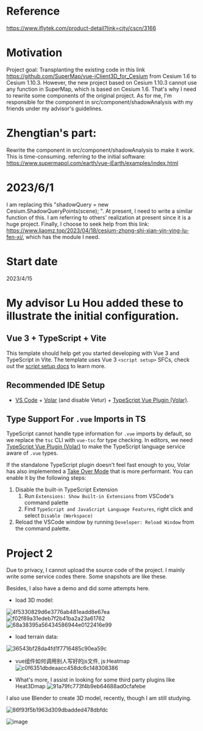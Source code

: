 # Reference
https://www.iflytek.com/product-detail?link=city/cscn/3166

# Motivation
Project goal: Transplanting the existing code in this link https://github.com/SuperMap/vue-iClient3D_for_Cesium from Cesium 1.6 to Cesium 1.10.3. 
However, the new project based on Cesium 1.10.3 cannot use any function in SuperMap, which is based on Cesium 1.6.
That's why I need to rewrite some components of the original project. As for me, I'm responsible for the component in src/component/shadowAnalysis with my friends under my advisor's guidelines.

# Zhengtian's part:
Rewrite the component in src/component/shadowAnalysis to make it work. This is time-consuming.
referring to the initial software: https://www.supermapol.com/earth/vue-iEarth/examples/index.html


# 2023/6/1 
I am replacing this  "shadowQuery = new Cesium.ShadowQueryPoints(scene); ". At present, I need to write a similar function of this.
I am referring to others' realization at present since it is a huge project.
Finally, I choose to seek help from this link: https://www.liaomz.top/2023/04/18/cesium-zhong-shi-xian-yin-ying-lu-fen-xi/, which has the module I need.
# Start date
2023/4/15

# My advisor Lu Hou added these to illustrate the initial configuration.
## Vue 3 + TypeScript + Vite

This template should help get you started developing with Vue 3 and TypeScript in Vite. The template uses Vue 3 `<script setup>` SFCs, check out the [script setup docs](https://v3.vuejs.org/api/sfc-script-setup.html#sfc-script-setup) to learn more.

## Recommended IDE Setup

- [VS Code](https://code.visualstudio.com/) + [Volar](https://marketplace.visualstudio.com/items?itemName=Vue.volar) (and disable Vetur) + [TypeScript Vue Plugin (Volar)](https://marketplace.visualstudio.com/items?itemName=Vue.vscode-typescript-vue-plugin).

## Type Support For `.vue` Imports in TS

TypeScript cannot handle type information for `.vue` imports by default, so we replace the `tsc` CLI with `vue-tsc` for type checking. In editors, we need [TypeScript Vue Plugin (Volar)](https://marketplace.visualstudio.com/items?itemName=Vue.vscode-typescript-vue-plugin) to make the TypeScript language service aware of `.vue` types.

If the standalone TypeScript plugin doesn't feel fast enough to you, Volar has also implemented a [Take Over Mode](https://github.com/johnsoncodehk/volar/discussions/471#discussioncomment-1361669) that is more performant. You can enable it by the following steps:

1. Disable the built-in TypeScript Extension
   1. Run `Extensions: Show Built-in Extensions` from VSCode's command palette
   2. Find `TypeScript and JavaScript Language Features`, right click and select `Disable (Workspace)`
2. Reload the VSCode window by running `Developer: Reload Window` from the command palette.

# Project 2
Due to privacy, I cannot upload the source code of the project. I mainly write some service codes there. 
Some snapshots are like these.

Besides, I also have a demo and did some attempts here. 

* load 3D model:
  
![4f5330829d6e3776ab481eadd8e67ea](https://github.com/ZhengtianZhu/shadowAnalysis-Cesium-1.10.3/assets/24854133/e6b92b33-ef35-4125-b264-cb622f3b3d62)
![f02f89a31edeb7f2b41ba2a23a61762](https://github.com/ZhengtianZhu/shadowAnalysis-Cesium-1.10.3/assets/24854133/2647057b-9f99-48a6-ac0a-ea67ea41f937)
![68a38395a56434586944e0122416e99](https://github.com/ZhengtianZhu/shadowAnalysis-Cesium-1.10.3/assets/24854133/c0416a7d-6e2d-4346-9e5d-047def647144)

* load terrain data:

![36543bf28da4fd1f7716485c90ea59c](https://github.com/ZhengtianZhu/shadowAnalysis-Cesium-1.10.3/assets/24854133/910f6dec-4c10-4921-9bef-f5ab08cca08e)

* vue组件如何调用别人写好的js文件, js:Heatmap
![c0f6351dbdeaacc458dc6c148308386](https://github.com/ZhengtianZhu/shadowAnalysis-Cesium-1.10.3/assets/24854133/2f14e814-cf1d-4517-8be2-f3aef1d68a98)

* What's more, I assist in looking for some third party plugins like Heat3Dmap
![91a79fc773f4b9eb64688ad0cfafebe](https://github.com/ZhengtianZhu/shadowAnalysis-Cesium-1.10.3/assets/24854133/fe0d87b7-aa3d-4e64-afc7-ba97be2e99ef)

I also use Blender to create 3D model, recently, though I am still studying. 

![86f93f5b1963d309dbadded478dbfdc](https://github.com/ZhengtianZhu/shadowAnalysis-Cesium-1.10.3/assets/24854133/e76fc294-baa3-4ef4-a2c9-837dbc8cc2cb)

![image](https://github.com/ZhengtianZhu/shadowAnalysis-Cesium-1.10.3/assets/24854133/dc3bb7eb-d0b6-45a6-bef6-26fade2f5617)


